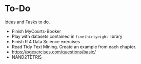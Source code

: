# To-Do
Ideas and Tasks to do.

* Finish MyCourts-Booker
* Play with datasets contained in `fivethirtyeight` library
* Finish R 4 Data Science exercises
* Read Tidy Text Mining. Create an example from each chapter.
* https://pgexercises.com/questions/basic/
* NAND2TETRIS
